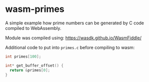 # wasm-primes

A simple example how prime numbers can be generated by C code compiled to WebAssembly.

Module was compiled using: https://wasdk.github.io/WasmFiddle/

Additional code to put into `primes.c` before compiling to wasm:
```c
int primes[100];

int* get_buffer_offset() {
  return &primes[0];
}
```
